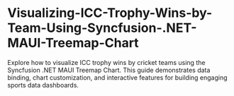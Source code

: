 # Visualizing-ICC-Trophy-Wins-by-Team-Using-Syncfusion-.NET-MAUI-Treemap-Chart
Explore how to visualize ICC trophy wins by cricket teams using the Syncfusion .NET MAUI Treemap Chart. This guide demonstrates data binding, chart customization, and interactive features for building engaging sports data dashboards.
